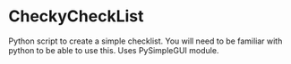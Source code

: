 # CheckyCheckList
Python script to create a simple checklist.  You will need to be familiar with python to be able to use this.  Uses PySimpleGUI module.
